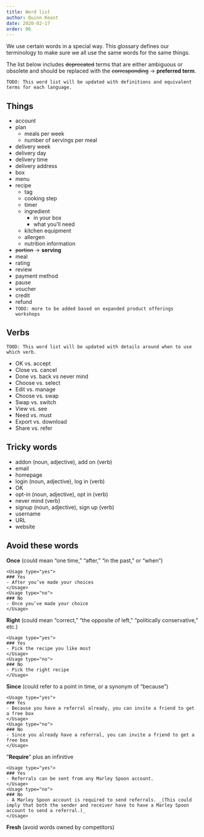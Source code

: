 ```yaml
---
title: Word list
author: Quinn Keast
date: 2020-02-17
order: 06
---
```


We use certain words in a special way. This glossary defines our terminology to make sure we all use the same words for the same things.

The list below includes ~~deprecated~~ terms that are either ambiguous or obsolete and should be replaced with the ~~corresponding~~ → **preferred term**.

`TODO: This word list will be updated with definitions and equivalent terms for each language.`

## Things
- account
- plan
    - meals per week
    - number of servings per meal
- delivery week
- delivery day
- delivery time
- delivery address
- box
- menu
- recipe
    - tag
    - cooking step
    - timer
    - ingredient
        - in your box
        - what you’ll need
    - kitchen equipment
    - allergen
    - nutrition information
- ~~portion~~ → **serving**
- meal
- rating
- review
- payment method
- pause
- voucher
- credit
- refund
- `TODO: more to be added based on expanded product offerings workshops`

## Verbs

`TOOD: This word list will be updated with details around when to use which verb.`

- OK vs. accept
- Close vs. cancel
- Done vs. back vs never mind
- Choose vs. select
- Edit vs. manage
- Choose vs. swap
- Swap vs. switch
- View vs. see
- Need vs. must
- Export vs. download
- Share vs. refer


## Tricky words
- addon (noun, adjective), add on (verb)
- email
- homepage
- login (noun, adjective), log in (verb)
- OK
- opt-in (noun, adjective), opt in (verb)
- never mind (verb)
- signup (noun, adjective), sign up (verb)
- username
- URL
- website

## Avoid these words

**Once** (could mean “one time,” “after,” “in the past,” or “when”)

```usage
<Usage type="yes">
### Yes
- After you’ve made your choices
</Usage>
<Usage type="no">
### No
- Once you’ve made your choice  
</Usage>
```
    
**Right** (could mean “correct,” “the opposite of left,” “politically conservative,” etc.)

```usage
<Usage type="yes">
### Yes
- Pick the recipe you like most  
</Usage>
<Usage type="no">
### No
- Pick the right recipe
</Usage>
```

**Since** (could refer to a point in time, or a synonym of “because”)

```usage
<Usage type="yes">
### Yes
- Because you have a referral already, you can invite a friend to get a free box
</Usage>
<Usage type="no">
### No
- Since you already have a referral, you can invite a friend to get a free box  
</Usage>
```
    
”**Require**” plus an infinitive

```usage
<Usage type="yes">
### Yes
- Referrals can be sent from any Marley Spoon account.
</Usage>
<Usage type="no">
### No
- A Marley Spoon account is required to send referrals. _(This could imply that both the sender and receiver have to have a Marley Spoon account to send a referral.)_
</Usage>
```

**Fresh** (avoid words owned by competitors)